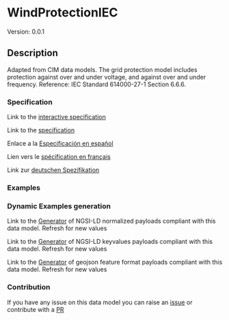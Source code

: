 # WindProtectionIEC
Version: 0.0.1

## Description 

Adapted from CIM data models. The grid protection model includes protection against over and under voltage, and against over and under frequency.  Reference: IEC Standard 614000-27-1 Section 6.6.6.
### Specification

Link to the [interactive specification](https://swagger.lab.fiware.org/?url=https://raw.githubusercontent.com/smart-data-models/dataModel.EnergyCIM/master/WindProtectionIEC/swagger.yaml)

Link to the [specification](https://github.com/smart-data-models/dataModel.EnergyCIM/blob/master/WindProtectionIEC/doc/spec.md)

Enlace a la [Especificación en español](https://github.com/smart-data-models/dataModel.EnergyCIM/blob/master/WindProtectionIEC/doc/spec_ES.md)

Lien vers le [spécification en français](https://github.com/smart-data-models/dataModel.EnergyCIM/blob/master/WindProtectionIEC/doc/spec_FR.md)

Link zur [deutschen Spezifikation](https://github.com/smart-data-models/dataModel.EnergyCIM/blob/master/WindProtectionIEC/doc/spec_DE.md)
### Examples
### Dynamic Examples generation

Link to the [Generator](https://smartdatamodels.org/extra/ngsi-ld_generator.php?schemaUrl=https://raw.githubusercontent.com/smart-data-models/dataModel.EnergyCIM/master/WindProtectionIEC/schema.json&email=info@smartdatamodels.org) of NGSI-LD normalized payloads compliant with this data model. Refresh for new values

Link to the [Generator](https://smartdatamodels.org/extra/ngsi-ld_generator_keyvalues.php?schemaUrl=https://raw.githubusercontent.com/smart-data-models/dataModel.EnergyCIM/master/WindProtectionIEC/schema.json&email=info@smartdatamodels.org) of NGSI-LD keyvalues payloads compliant with this data model. Refresh for new values

Link to the [Generator](https://smartdatamodels.org/extra/geojson_features_generator_v1.0.php?schemaUrl=https://raw.githubusercontent.com/smart-data-models/dataModel.EnergyCIM/master/WindProtectionIEC/schema.json&email=info@smartdatamodels.org) of geojson feature format payloads compliant with this data model. Refresh for new values
### Contribution

 If you have any issue on this data model you can raise an [issue](https://github.com/smart-data-models/dataModel.EnergyCIM/issues)  or contribute with a [PR](https://github.com/smart-data-models/dataModel.EnergyCIM/pulls)